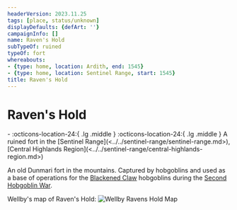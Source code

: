 ```yaml
---
headerVersion: 2023.11.25
tags: [place, status/unknown]
displayDefaults: {defArt: ''}
campaignInfo: []
name: Raven's Hold
subTypeOf: ruined
typeOf: fort
whereabouts:
- {type: home, location: Ardith, end: 1545}
- {type: home, location: Sentinel Range, start: 1545}
title: Raven's Hold
---
```

# Raven's Hold
<div class="grid cards ext-narrow-margin ext-one-column" markdown>
-   :octicons-location-24:{ .lg .middle }   
    :octicons-location-24:{ .lg .middle } A ruined fort in the [Sentinel Range](<../../sentinel-range/sentinel-range.md>), [Central Highlands Region](<../../sentinel-range/central-highlands-region.md>)  
</div>


An old Dunmari fort in the mountains. Captured by hobgoblins and used as a base of operations for the [Blackened Claw](<../../../groups/hobgoblin-clans/blackened-claw.md>) hobgoblins during the [Second Hobgoblin War](<../../../events/1600s/second-hobgoblin-war.md>). 

Wellby's map of Raven's Hold:
![Wellby Ravens Hold Map](../../../assets/wellby-ravens-hold-map.png)


